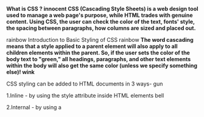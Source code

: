 **What is CSS ? innocent
CSS (Cascading Style Sheets) is a web design tool used to manage a web page's purpose, while HTML trades with genuine content. Using CSS, the user can check the color of the text, fonts' style, the spacing between paragraphs, how columns are sized and placed out.**


rainbow Introduction to Basic Styling of CSS rainbow
**The word cascading means that a style applied to a parent element will also apply to all children elements within the parent. So, if the user sets the color of the body text to "green," all headings, paragraphs, and other text elements within the body will also get the same color (unless we specify something else)! wink**

CSS styling can be added to HTML documents in 3 ways- gun

1.Inline - by using the style attribute inside HTML elements bell

2.Internal - by using a <style> element in the section zap

3.External - by using a element to link to an external CSS file key
